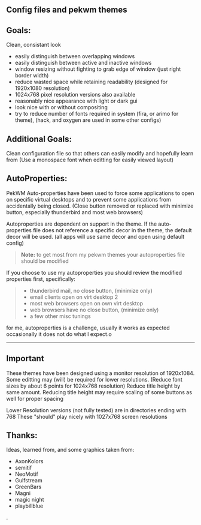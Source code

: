 Config files and pekwm themes
----------

Goals:
-------------

Clean, consistant look

 - easily distinguish between overlapping windows
 - easily distinguish between active and inactive windows
 - window resizing without fighting to grab edge of window (just right border width)
 - reduce wasted space while retaining readability (designed for
   1920x1080 resolution)
 - 1024x768 pixel resolution versions also available
 - reasonably nice appearance with light or dark gui
 - look nice with or without compositing
 - try to reduce number of fonts required in system
	(fira, or arimo for theme), 
	(hack, and oxygen are used in some other configs)

Additional Goals:
-------------

Clean configuration file so that others can easily modify and hopefully learn from
    (Use a monospace font when editting for easily viewed layout)

AutoProperties:
-------------

PekWM Auto-properties have been used to force some applications to open on specific virtual desktops and to prevent some applications from accidentally being closed.
(Close button removed or replaced with minimize button, especially thunderbird and most web browsers)

Autoproperties are dependent on support in the theme.
If the auto-properties file does not reference a specific decor in the theme, the default decor will be used. 
(all apps will use same decor and open using default config)

> **Note:**
to get most from my pekwm themes your autoproperties file should be modified

If you choose to use my autoproperties you should review the modified properties first, specifically:

> - thunderbird mail, no close button, (minimize only)
> - email clients open on virt desktop 2
> - most web browsers open on own virt desktop
> - web browsers have no close button, (minimize only)
> - a few other misc tunings
> 
for me, autoproperties is a challenge, usually it works as expected occasionally it does not do what I expect.o

----------


**Important**
-------------------

These themes have been designed using a monitor resolution of 1920x1084. Some editting may (will) be required for lower resolutions. (Reduce font sizes by about 6 points for 1024x768 resolution) Reduce title height by same amount. Reducing title height may require scaling of some buttons as well for proper spacing

Lower Resolution versions (not fully tested) are in directories ending with 768
These "should" play nicely with 1027x768 screen resolutions

Thanks:
-------------

Ideas, learned from, and  some graphics taken from:

 - AxonKolors
 - semitif
 - NeoMotif
 - Gulfstream
 - GreenBars
 - Magni
 - magic night
 - playbillblue
 
 .
